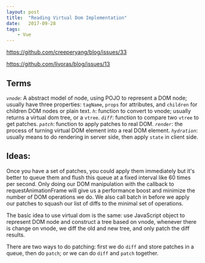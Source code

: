 ```yaml
---
layout: post
title:  "Reading Virtual Dom Implementation"
date:   2017-09-28
tags:   
    - Vue
---
```




https://github.com/creeperyang/blog/issues/33

https://github.com/livoras/blog/issues/13

## Terms

*`vnode`*: A abstract model of node, using POJO to represent a DOM node; usually have three properties: `tagName`, `props` for attributes, and `children` for children DOM nodes or plain text.
*`h`*: function to convert to vnode; usually returns a virtual dom tree, or a `vtree`.
*`diff`*: function to compare two `vtree` to get patches.
*`patch`*: function to apply patches to real DOM.
*`render`*: the process of turning virtual DOM element into a real DOM element.
*`hydration`*: usually means to do rendering in server side, then apply `state` in client side.

## Ideas:

Once you have a set of patches, you could apply them immediately but it's better to queue them and flush this queue at a fixed interval like 60 times per second. Only doing our DOM manipulation with the callback to requestAnimationFrame will give us a performance boost and minimize the number of DOM operations we do. We also call batch in before we apply our patches to squash our list of diffs to the minimal set of operations.

The basic idea to use virtual dom is the same: use JavaScript object to represent DOM node and construct a tree based on vnode, whenever there is change on vnode, we diff the old and new tree, and only patch the diff results.

There are two ways to do patching: first we do `diff` and store patches in a queue, then do `patch`; or we can do `diff` and `patch` together.
